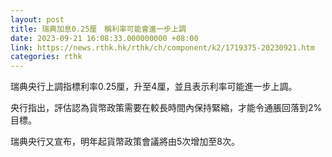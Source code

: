 ```yaml
---
layout: post
title: 瑞典加息0.25厘　稱利率可能會進一步上調
date: 2023-09-21 16:08:33.000000000 +08:00
link: https://news.rthk.hk/rthk/ch/component/k2/1719375-20230921.htm
categories: rthk
---
```


瑞典央行上調指標利率0.25厘，升至4厘，並且表示利率可能進一步上調。

央行指出，評估認為貨幣政策需要在較長時間內保持緊縮，才能令通脹回落到2%目標。

瑞典央行又宣布，明年起貨幣政策會議將由5次增加至8次。
